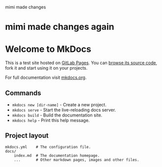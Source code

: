  mimi made changes
 # mimi made changes again
  
  
# Welcome to MkDocs

This is a test site hosted on [GitLab Pages](https://pages.gitlab.io). You can
[browse its source code](https://gitlab.com/pages/mkdocs), fork it and start
using it on your projects.

For full documentation visit [mkdocs.org](http://mkdocs.org).

## Commands

* `mkdocs new [dir-name]` - Create a new project.
* `mkdocs serve` - Start the live-reloading docs server.
* `mkdocs build` - Build the documentation site.
* `mkdocs help` - Print this help message.

## Project layout

    mkdocs.yml    # The configuration file.
    docs/
        index.md  # The documentation homepage.
        ...       # Other markdown pages, images and other files.
